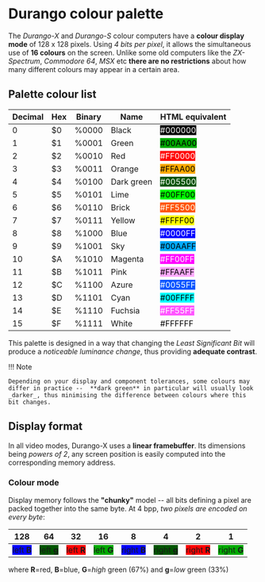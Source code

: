 # Durango colour palette

The _Durango-X_ and _Durango-S_ colour computers have a **colour display mode** of 128 x 128 pixels. Using _4 bits per pixel_, it allows the
simultaneous use of **16 colours** on the screen. Unlike some old computers like the _ZX-Spectrum_, _Commodore 64_, _MSX_ etc
**there are no restrictions** about how many different colours may appear in a certain area.

## Palette colour list

|Decimal|Hex|Binary|Name   |HTML equivalent|
|-------|---|------|-------|---------------|
|0      |$0 |%0000 |Black  |<span style="background-color:#000000;color:white">\#000000</span>|
|1      |$1 |%0001 |Green  |<span style="background-color:#00AA00;color:black">\#00AA00</span>|
|2      |$2 |%0010 |Red    |<span style="background-color:#FF0000;color:white">\#FF0000</span>|
|3      |$3 |%0011 |Orange |<span style="background-color:#FFAA00;color:black">\#FFAA00</span>|
|4      |$4 |%0100 |Dark green|<span style="background-color:#005500;color:white">\#005500</span>|
|5      |$5 |%0101 |Lime   |<span style="background-color:#00FF00;color:black">\#00FF00</span>|
|6      |$6 |%0110 |Brick  |<span style="background-color:#FF5500;color:white">\#FF5500</span>|
|7      |$7 |%0111 |Yellow |<span style="background-color:#FFFF00;color:black">\#FFFF00</span>|
|8      |$8 |%1000 |Blue   |<span style="background-color:#0000FF;color:white">\#0000FF</span>|
|9      |$9 |%1001 |Sky    |<span style="background-color:#00AAFF;color:black">\#00AAFF</span>|
|10     |$A |%1010 |Magenta|<span style="background-color:#FF00FF;color:white">\#FF00FF</span>|
|11     |$B |%1011 |Pink   |<span style="background-color:#FFAAFF;color:black">\#FFAAFF</span>|
|12     |$C |%1100 |Azure  |<span style="background-color:#0055FF;color:white">\#0055FF</span>|
|13     |$D |%1101 |Cyan   |<span style="background-color:#00FFFF;color:black">\#00FFFF</span>|
|14     |$E |%1110 |Fuchsia|<span style="background-color:#FF55FF;color:white">\#FF55FF</span>|
|15     |$F |%1111 |White  |<span style="background-color:#FFFFFF;color:black">\#FFFFFF</span>|

This palette is designed in a way that changing the _Least Significant Bit_ will produce a
_noticeable luminance change_, thus providing **adequate contrast**.

!!! Note

	Depending on your display and component tolerances, some colours may differ in practice -- 	**dark green** in particular will usually look _darker_, thus minimising the difference between colours where this bit changes.

## Display format

In all video modes, Durango-X uses a **linear framebuffer**. Its dimensions being _powers of 2_,
any screen position is easily computed into the corresponding memory address.

### Colour mode

Display memory follows the **"chunky"** model -- all bits defining a pixel are packed together into
the same byte. At 4 bpp, _two pixels are encoded on every byte_:

|128|64|32|16|8|4|2|1|
|---|--|--|--|-|-|-|-|
|<span style="background-color:#0000FF">left **B**</span>|<span style="background-color:#005500">left **g**</span>|<span style="background-color:#FF0000">left **R**</span>|<span style="background-color:#00AA00">left **G**</span>|<span style="background-color:#0000FF">right **B**</span>|<span style="background-color:#005500">right **g**</span>|<span style="background-color:#FF0000">right **R**</span>|<span style="background-color:#00AA00">right **G**</span>|

where **R**=red, **B**=blue, **G**=_high_ green (67%) and **g**=_low_ green (33%)

